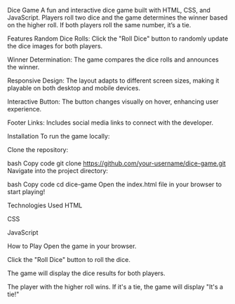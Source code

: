Dice Game
A fun and interactive dice game built with HTML, CSS, and JavaScript. Players roll two dice and the game determines the winner based on the higher roll. If both players roll the same number, it’s a tie.

Features
Random Dice Rolls: Click the "Roll Dice" button to randomly update the dice images for both players.

Winner Determination: The game compares the dice rolls and announces the winner.

Responsive Design: The layout adapts to different screen sizes, making it playable on both desktop and mobile devices.

Interactive Button: The button changes visually on hover, enhancing user experience.

Footer Links: Includes social media links to connect with the developer.

Installation
To run the game locally:

Clone the repository:

bash
Copy code
git clone https://github.com/your-username/dice-game.git
Navigate into the project directory:

bash
Copy code
cd dice-game
Open the index.html file in your browser to start playing!

Technologies Used
HTML

CSS

JavaScript

How to Play
Open the game in your browser.

Click the "Roll Dice" button to roll the dice.

The game will display the dice results for both players.

The player with the higher roll wins. If it's a tie, the game will display "It's a tie!"
